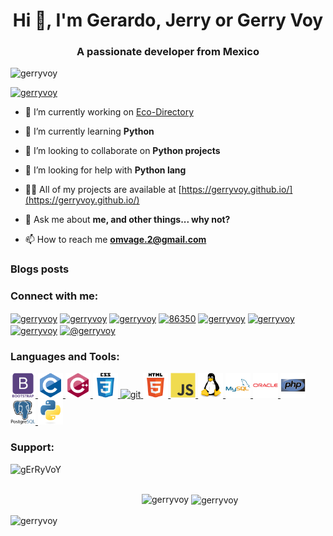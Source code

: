 <h1 align="center">Hi 👋, I'm Gerardo, Jerry or Gerry Voy</h1>
<h3 align="center">A passionate developer from Mexico</h3>

<p align="left"> <img src="https://komarev.com/ghpvc/?username=gerryvoy&label=Profile%20views&color=0e75b6&style=flat" alt="gerryvoy" /></p><p align="left"> <a href="https://twitter.com/gerryvoy" target="blank"><img src="https://img.shields.io/twitter/follow/gerryvoy?logo=twitter&style=for-the-badge" alt="gerryvoy" /></a> </p>

- 🔭 I’m currently working on [Eco-Directory](https://gerryvoy.github.io/)

- 🌱 I’m currently learning **Python**

- 👯 I’m looking to collaborate on **Python projects**

- 🤝 I’m looking for help with **Python lang**

- 👨‍💻 All of my projects are available at [https://gerryvoy.github.io/](https://gerryvoy.github.io/)

- 💬 Ask me about **me, and other things... why not?**

- 📫 How to reach me **omvage.2@gmail.com**

### Blogs posts
<!-- BLOG-POST-LIST:START -->
<!-- BLOG-POST-LIST:END -->

<h3 align="left">Connect with me:</h3>
<p align="left">
<a href="https://dev.to/gerryvoy" target="blank"><img align="center" src="https://cdn.jsdelivr.net/npm/simple-icons@3.0.1/icons/dev-dot-to.svg" alt="gerryvoy" height="30" width="40" /></a>
<a href="https://twitter.com/gerryvoy" target="blank"><img align="center" src="https://cdn.jsdelivr.net/npm/simple-icons@3.0.1/icons/twitter.svg" alt="gerryvoy" height="30" width="40" /></a>
<a href="https://linkedin.com/in/gerryvoy" target="blank"><img align="center" src="https://cdn.jsdelivr.net/npm/simple-icons@3.0.1/icons/linkedin.svg" alt="gerryvoy" height="30" width="40" /></a>
<a href="https://stackoverflow.com/users/86350" target="blank"><img align="center" src="https://cdn.jsdelivr.net/npm/simple-icons@3.0.1/icons/stackoverflow.svg" alt="86350" height="30" width="40" /></a>
<a href="https://codesandbox.com/gerryvoy" target="blank"><img align="center" src="https://cdn.jsdelivr.net/npm/simple-icons@3.0.1/icons/codesandbox.svg" alt="gerryvoy" height="30" width="40" /></a>
<a href="https://fb.com/gerryvoy" target="blank"><img align="center" src="https://cdn.jsdelivr.net/npm/simple-icons@3.0.1/icons/facebook.svg" alt="gerryvoy" height="30" width="40" /></a>
<a href="https://instagram.com/gerryvoy" target="blank"><img align="center" src="https://cdn.jsdelivr.net/npm/simple-icons@3.0.1/icons/instagram.svg" alt="gerryvoy" height="30" width="40" /></a>
<a href="https://medium.com/@gerryvoy" target="blank"><img align="center" src="https://cdn.jsdelivr.net/npm/simple-icons@3.0.1/icons/medium.svg" alt="@gerryvoy" height="30" width="40" /></a>
</p>

<h3 align="left">Languages and Tools:</h3>
<p align="left"> <a href="https://getbootstrap.com" target="_blank"> <img src="https://raw.githubusercontent.com/devicons/devicon/master/icons/bootstrap/bootstrap-plain-wordmark.svg" alt="bootstrap" width="40" height="40"/> </a> <a href="https://www.cprogramming.com/" target="_blank"> <img src="https://raw.githubusercontent.com/devicons/devicon/master/icons/c/c-original.svg" alt="c" width="40" height="40"/> </a> <a href="https://www.w3schools.com/cpp/" target="_blank"> <img src="https://raw.githubusercontent.com/devicons/devicon/master/icons/cplusplus/cplusplus-original.svg" alt="cplusplus" width="40" height="40"/> </a> <a href="https://www.w3schools.com/css/" target="_blank"> <img src="https://raw.githubusercontent.com/devicons/devicon/master/icons/css3/css3-original-wordmark.svg" alt="css3" width="40" height="40"/> </a> <a href="https://git-scm.com/" target="_blank"> <img src="https://www.vectorlogo.zone/logos/git-scm/git-scm-icon.svg" alt="git" width="40" height="40"/> </a> <a href="https://www.w3.org/html/" target="_blank"> <img src="https://raw.githubusercontent.com/devicons/devicon/master/icons/html5/html5-original-wordmark.svg" alt="html5" width="40" height="40"/> </a> <a href="https://developer.mozilla.org/en-US/docs/Web/JavaScript" target="_blank"> <img src="https://raw.githubusercontent.com/devicons/devicon/master/icons/javascript/javascript-original.svg" alt="javascript" width="40" height="40"/> </a> <a href="https://www.linux.org/" target="_blank"> <img src="https://raw.githubusercontent.com/devicons/devicon/master/icons/linux/linux-original.svg" alt="linux" width="40" height="40"/> </a> <a href="https://www.mysql.com/" target="_blank"> <img src="https://raw.githubusercontent.com/devicons/devicon/master/icons/mysql/mysql-original-wordmark.svg" alt="mysql" width="40" height="40"/> </a> <a href="https://www.oracle.com/" target="_blank"> <img src="https://raw.githubusercontent.com/devicons/devicon/master/icons/oracle/oracle-original.svg" alt="oracle" width="40" height="40"/> </a> <a href="https://www.php.net" target="_blank"> <img src="https://raw.githubusercontent.com/devicons/devicon/master/icons/php/php-original.svg" alt="php" width="40" height="40"/> </a> <a href="https://www.postgresql.org" target="_blank"> <img src="https://raw.githubusercontent.com/devicons/devicon/master/icons/postgresql/postgresql-original-wordmark.svg" alt="postgresql" width="40" height="40"/> </a> <a href="https://www.python.org" target="_blank"> <img src="https://raw.githubusercontent.com/devicons/devicon/master/icons/python/python-original.svg" alt="python" width="40" height="40"/> </a> </p>

<h3 align="left">Support:</h3>
<p><a href="https://www.buymeacoffee.com/gErRyVoY"> <img align="left" src="https://cdn.buymeacoffee.com/buttons/v2/default-yellow.png" height="50" width="210" alt="gErRyVoY" /></a></p><br><br>

<p><img align="left" src="https://github-readme-stats.vercel.app/api/top-langs?username=gerryvoy&show_icons=true&locale=en&layout=compact" alt="gerryvoy" /></p>

<p>&nbsp;<img align="center" src="https://github-readme-stats.vercel.app/api?username=gerryvoy&show_icons=true&locale=en" alt="gerryvoy" /></p>

<p><img align="center" src="https://github-readme-streak-stats.herokuapp.com/?user=gerryvoy&" alt="gerryvoy" /></p>
